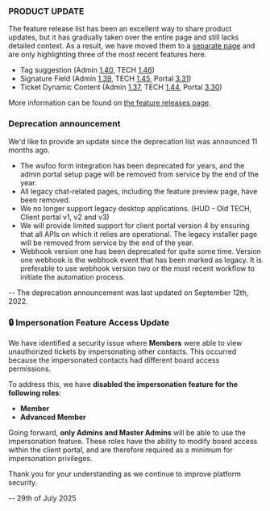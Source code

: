 ### PRODUCT UPDATE

The feature release list has been an excellent way to share product updates, but it has gradually taken over the entire page and still lacks detailed context. As a result, we have moved them to a [separate page](/configs/release-notes/feature-releases) and are only highlighting three of the most recent features here. 

* Tag suggestion (Admin [1.40](/configs/release-notes/admin/v1.40.1), TECH [1.46](/configs/release-notes/tech/v1.46))
* Signature Field (Admin [1.39](/configs/release-notes/admin/v1.39.1), TECH [1.45](/configs/release-notes/tech/v1.45), Portal [3.31](/configs/release-notes/portal/v3.31))
* Ticket Dynamic Content (Admin [1.37](/configs/release-notes/admin/v1.37.1), TECH [1.44](/configs/release-notes/tech/v1.44), Portal [3.30](/configs/release-notes/portal/v3.30))

More information can be found on [the feature releases page](/configs/release-notes/feature-releases). 

### Deprecation announcement

We'd like to provide an update since the deprecation list was announced 11 months ago. 

* The wufoo form integration has been deprecated for years, and the admin portal setup page will be removed from service by the end of the year. 
* All legacy chat-related pages, including the feature preview page, have been removed.
* We no longer support legacy desktop applications. (HUD - Old TECH, Client portal v1, v2 and v3)
* We will provide limited support for client portal version 4 by ensuring that all APIs on which it relies are operational. The legacy installer page will be removed from service by the end of the year.
* Webhook version one has been deprecated for quite some time. Version one webhook is the webhook event that has been marked as legacy. It is preferable to use webhook version two or the most recent workflow to initiate the automation process.

-- The deprecation announcement was last updated on September 12th, 2022. 

### 🔒 Impersonation Feature Access Update

We have identified a security issue where **Members** were able to view unauthorized tickets by impersonating other contacts. This occurred because the impersonated contacts had different board access permissions.

To address this, we have **disabled the impersonation feature for the following roles**:

* **Member**
* **Advanced Member**

Going forward, **only Admins and Master Admins** will be able to use the impersonation feature. These roles have the ability to modify board access within the client portal, and are therefore required as a minimum for impersonation privileges.

Thank you for your understanding as we continue to improve platform security.

-- 29th of July 2025
